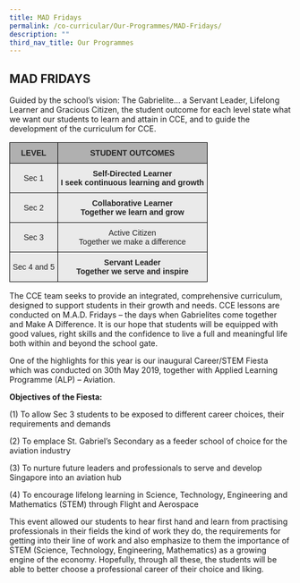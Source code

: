 ```yaml
---
title: MAD Fridays
permalink: /co-curricular/Our-Programmes/MAD-Fridays/
description: ""
third_nav_title: Our Programmes
---
```

## MAD FRIDAYS


Guided by the school’s vision: The Gabrielite… a Servant Leader, Lifelong Learner and Gracious Citizen, the student outcome for each level state what we want our students to learn and attain in CCE, and to guide the development of the curriculum for CCE.

<style type="text/css">
.tg  {border-collapse:collapse;border-spacing:0;}
.tg td{border-color:black;border-style:solid;border-width:1px;font-family:Arial, sans-serif;font-size:14px;
  overflow:hidden;padding:10px 5px;word-break:normal;}
.tg th{border-color:black;border-style:solid;border-width:1px;font-family:Arial, sans-serif;font-size:14px;
  font-weight:normal;overflow:hidden;padding:10px 5px;word-break:normal;}
.tg .tg-n4qt{background-color:#EAEAEA;color:#222;font-weight:bold;text-align:center;vertical-align:top}
.tg .tg-dwlh{background-color:#B0B0B0;color:#222;font-weight:bold;text-align:center;vertical-align:middle}
.tg .tg-ku5w{background-color:#EAEAEA;color:#222;text-align:center;vertical-align:middle}
</style>
<table class="tg">
<thead>
  <tr>
    <th class="tg-dwlh"><span style="color:#222;background-color:#B0B0B0">LEVEL</span></th>
    <th class="tg-dwlh"><span style="color:#222;background-color:#B0B0B0">STUDENT OUTCOMES</span></th>
  </tr>
</thead>
<tbody>
  <tr>
    <td class="tg-ku5w"><span style="color:#222;background-color:#EAEAEA">Sec 1</span></td>
    <td class="tg-n4qt">Self-Directed Learner<br><span style="color:#222;background-color:#EAEAEA">I seek continuous learning and growth</span></td>
  </tr>
  <tr>
    <td class="tg-ku5w"><span style="color:#222;background-color:#EAEAEA">Sec 2</span></td>
    <td class="tg-n4qt">Collaborative Learner<br><span style="color:#222;background-color:#EAEAEA">Together we learn and grow</span></td>
  </tr>
  <tr>
    <td class="tg-ku5w"><span style="color:#222;background-color:#EAEAEA">Sec 3</span></td>
    <td class="tg-ku5w"><span style="color:#222;background-color:#EAEAEA"> </span>Active Citizen<br><span style="color:#222;background-color:#EAEAEA">Together we make a difference</span></td>
  </tr>
  <tr>
    <td class="tg-ku5w"><span style="color:#222;background-color:#EAEAEA"> Sec 4 and 5</span></td>
    <td class="tg-n4qt">Servant Leader<br><span style="color:#222;background-color:#EAEAEA">Together we serve and inspire </span></td>
  </tr>
</tbody>
</table>

The CCE team seeks to provide an integrated, comprehensive curriculum, designed to support students in their growth and needs. CCE lessons are conducted on M.A.D. Fridays – the days when Gabrielites come together and Make A Difference. It is our hope that students will be equipped with good values, right skills and the confidence to live a full and meaningful life both within and beyond the school gate.

One of the highlights for this year is our inaugural Career/STEM Fiesta which was conducted on 30th May 2019, together with Applied Learning Programme (ALP) – Aviation. 
  

**Objectives of the Fiesta:** 

(1) To allow Sec 3 students to be exposed to different career choices, their requirements and demands 

(2) To emplace St. Gabriel’s Secondary as a feeder school of choice for the aviation industry 

(3) To nurture future leaders and professionals to serve and develop Singapore into an aviation hub 

(4) To encourage lifelong learning in Science, Technology, Engineering and Mathematics (STEM) through Flight and Aerospace

This event allowed our students to hear first hand and learn from practising professionals in their fields the kind of work they do, the requirements for getting into their line of work and also emphasize to them the importance of STEM (Science, Technology, Engineering, Mathematics) as a growing engine of the economy. Hopefully, through all these, the students will be able to better choose a professional career of their choice and liking.

